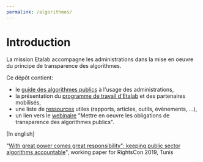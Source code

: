 ```yaml
---
permalink: /algorithmes/
---
```


# Introduction

La mission Etalab accompagne les administrations dans la mise en oeuvre du principe de transparence des algorithmes. 

Ce dépôt contient: 
- le [guide des algorithmes publics](0-guide.md) à l'usage des administrations, 
- la présentation du [programme de travail d'Etalab](1-programme-de-travail.md) et des partenaires mobilisés,
- une liste de [ressources](2-ressources.md) utiles (rapports, articles, outils, évènements, ...),
- un lien vers le [webinaire](https://www.dailymotion.com/video/x7uqnv9) "Mettre en oeuvre les obligations de transparence des algorithmes publics".

[In english]

"[With great power comes great responsibility": keeping public sector algorithms accountable](https://github.com/etalab/algorithmes-publics/blob/master/20190611_WorkingPaper_PSAAccountability_Etalab.pdf)", working paper for RightsCon 2019, Tunis 

<CurrentGroupToc></CurrentGroupToc>
